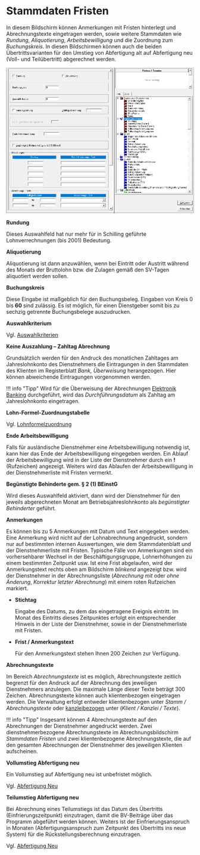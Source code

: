 # Stammdaten Fristen

In diesem Bildschirm können Anmerkungen mit Fristen hinterlegt und Abrechnungstexte eingetragen werden, sowie weitere Stammdaten wie *Rundung*, *Aliquotierung*, *Arbeitsbewilligung* und die Zuordnung zum *Buchungskreis*. In diesen Bildschirmen können auch die beiden Übertrittsvarianten für den Umstieg von Abfertigung alt auf Abfertigung neu (Voll- und Teilübertritt) abgerechnet werden.

![Image](<img/image54.png>)

**Rundung**

Dieses Auswahlfeld hat nur mehr für in Schilling geführte Lohnverrechnungen (bis 2001) Bedeutung.

**Aliquotierung**

Aliquotierung ist dann anzuwählen, wenn bei Eintritt oder Austritt während des Monats der Bruttolohn bzw. die Zulagen gemäß den SV-Tagen aliquotiert werden sollen.

**Buchungskreis**

Diese Eingabe ist maßgeblich für den Buchungsbeleg. Eingaben von Kreis 0 bis **60** sind zulässig. Es ist möglich, für einen Dienstgeber somit bis zu sechzig getrennte Buchungsbelege auszudrucken.

**Auswahlkriterium**

Vgl. [Auswahlkriterien](../Auswahlkriterien.md)

**Keine Auszahlung – Zahltag Abrechnung**

Grundsätzlich werden für den Andruck des monatlichen Zahltages am Jahreslohnkonto des Dienstnehmers die Eintragungen in den Stammdaten des Klienten im Registerblatt *Bank, Überweisung* herangezogen. Hier können abweichende Eintragungen vorgenommen werden.

!!! info "Tipp"
    Wird für die Überweisung der Abrechnungen [Elektronik Banking](../Elektronic%20Banking%20SEPA/Elektronic%20Banking%20Abrechnungen%20Inland.md) durchgeführt, wird das *Durchführungsdatum* als Zahltag am Jahreslohnkonto eingetragen.

**Lohn-Formel-Zuordnungstabelle**

Vgl. [Lohnformelzuordnung](../Lohnformeln/Verwaltung%20der%20Lohnformeln%20innerhalb%20eines%20Klienten/Lohnformel%20Zuordnung.md)

**Ende Arbeitsbewilligung**

Falls für ausländische Dienstnehmer eine Arbeitsbewilligung notwendig ist, kann hier das Ende der Arbeitsbewilligung eingegeben werden. Ein Ablauf der Arbeitsbewilligung wird in der Liste der Dienstnehmer durch ein **!** (Rufzeichen) angezeigt. Weiters wird das Ablaufen der Arbeitsbewilligung in der Dienstnehmerliste mit Fristen vermerkt.

**Begünstigte Behinderte gem. § 2 (1) BEinstG**

Wird dieses Auswahlfeld aktiviert, dann wird der Dienstnehmer für den jeweils abgerechneten Monat am Betriebsjahreslohnkonto als *begünstigter Behinderter* geführt.

**Anmerkungen**

Es können bis zu 5 Anmerkungen mit Datum und Text eingegeben werden. Eine Anmerkung wird nicht auf der Lohnabrechnung angedruckt, sondern nur auf bestimmten internen Auswertungen, wie dem Stammdatenblatt und der Dienstnehmerliste mit Fristen. Typische Fälle von Anmerkungen sind ein vorhersehbarer Wechsel in der Beschäftigungsgruppe, Lohnerhöhungen zu einem bestimmten Zeitpunkt usw. Ist eine Frist abgelaufen, wird der Anmerkungstext rechts oben am Bildschirm *blinkend* angezeigt bzw. wird der Dienstnehmer in der Abrechnungsliste (*Abrechnung mit* oder *ohne Änderung*, *Korrektur letzter Abrechnung*) mit einem roten Rufzeichen markiert.

- **Stichtag**

    Eingabe des Datums, zu dem das eingetragene Ereignis eintritt. Im Monat des Eintritts dieses Zeitpunktes erfolgt ein entsprechender Hinweis in der Liste der Dienstnehmer, sowie in der Dienstnehmerliste mit Fristen.

- **Frist / Anmerkungstext**

    Für den Anmerkungstext stehen Ihnen 200 Zeichen zur Verfügung.

**Abrechnungstexte**

Im Bereich *Abrechnungstexte* ist es möglich, Abrechnungstexte zeitlich begrenzt für den Andruck auf der Abrechnung des jeweiligen Dienstnehmers anzulegen. Die maximale Länge dieser Texte beträgt 300 Zeichen. Abrechnungstexte können auch klientenbezogen eingetragen werden. Die Verwaltung erfolgt entweder klientenbezogen unter *Stamm / Abrechnungstexte* oder [kanzleibezogen](../Kanzleitexte%20und%20Kanzleilohnkontenpläne/Kanzleitexte.md) unter (*Klient / Kanzlei / Texte*).

!!! info "Tipp"
    Insgesamt können 4 Abrechnungstexte auf den Abrechnungen der Dienstnehmer ange­druckt werden. Zwei dienstnehmerbezogene Abrechnungstexte im Abrechnungsbildschirm *Stammdaten* *Fristen* und zwei klientenbezogene Abrechnungstexte, die auf den gesamten Abrechnungen der Dienstnehmer des jeweiligen Klienten aufscheinen.

**Vollumstieg Abfertigung neu**

Ein Vollumstieg auf Abfertigung neu ist unbefristet möglich.

Vgl. [Abfertigung Neu](../Abfertigung%20Neu/Bestehende%20Dienstverhältnisse%20-%20Umstiegsmöglichkeiten.md)

**Teilumstieg Abfertigung neu**

Bei Abrechnung eines Teilumstiegs ist das Datum des Übertritts (Einfrierungszeitpunkt) einzutragen, damit die BV-Beiträge über das Programm abgeführt werden können. Weiters ist der Einfrierungsanspruch in Monaten (Abfertigungsanspruch zum Zeitpunkt des Übertritts ins neue System) für die Rückstellungsberechnung einzutragen.

Vgl. [Abfertigung Neu](../Abfertigung%20Neu/Bestehende%20Dienstverhältnisse%20-%20Umstiegsmöglichkeiten.md)